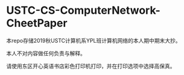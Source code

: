 # USTC-CS-ComputerNetwork-CheetPaper

本repo存储2019秋USTC计算机系YPL班计算机网络的本人期中期末大抄。

本人不对内容做任何负责与解释。

请使用东区开心英语书店彩色打印机打印，并在打印选项中选择高保真。
